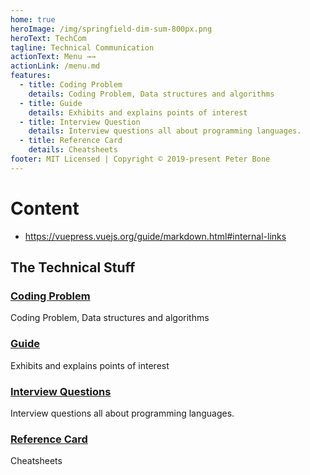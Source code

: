```yaml
---
home: true
heroImage: /img/springfield-dim-sum-800px.png
heroText: TechCom
tagline: Technical Communication
actionText: Menu →→
actionLink: /menu.md
features:
  - title: Coding Problem
    details: Coding Problem, Data structures and algorithms
  - title: Guide
    details: Exhibits and explains points of interest
  - title: Interview Question
    details: Interview questions all about programming languages.
  - title: Reference Card
    details: Cheatsheets
footer: MIT Licensed | Copyright © 2019-present Peter Bone
---
```


# Content

- <https://vuepress.vuejs.org/guide/markdown.html#internal-links>

## The Technical Stuff

### [Coding Problem](/coding-problem/)

Coding Problem, Data structures and algorithms

### [Guide](/guide/)

Exhibits and explains points of interest

### [Interview Questions](/interview-question/)

Interview questions all about programming languages.

### [Reference Card](/reference-card/)

Cheatsheets
